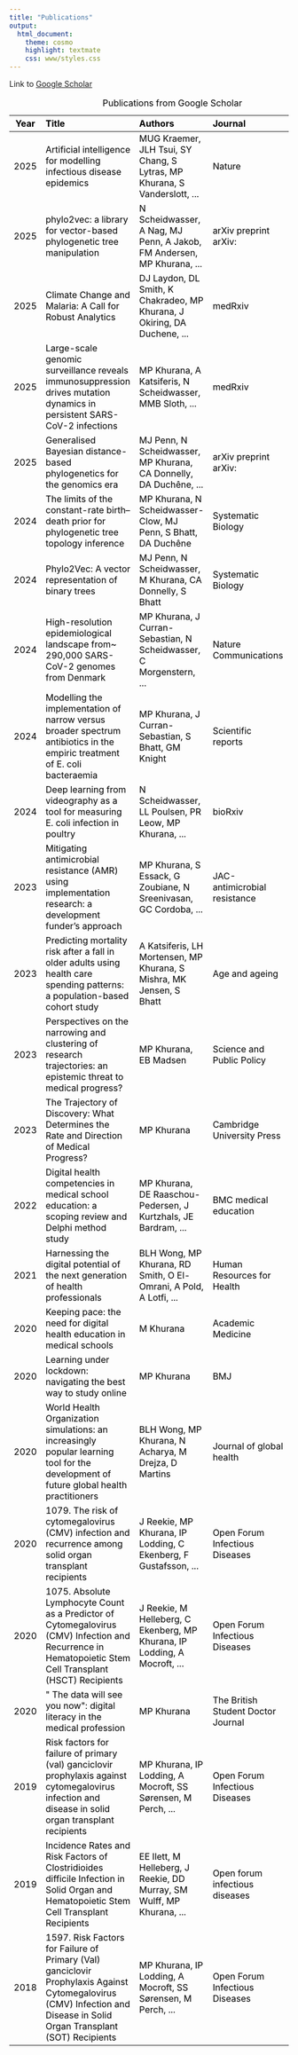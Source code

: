 ```yaml
---
title: "Publications"
output:
  html_document:
    theme: cosmo
    highlight: textmate
    css: www/styles.css
---
```


Link to [Google Scholar](https://scholar.google.com/citations?user=gQg4gOcAAAAJ)

<table class="table table-striped table-hover table-condensed" style="color: black; width: auto !important; margin-left: auto; margin-right: auto;">
<caption>Publications from Google Scholar</caption>
 <thead>
  <tr>
   <th style="text-align:center;"> Year </th>
   <th style="text-align:left;"> Title </th>
   <th style="text-align:left;"> Authors </th>
   <th style="text-align:left;"> Journal </th>
   <th style="text-align:center;"> Citations </th>
  </tr>
 </thead>
<tbody>
  <tr>
   <td style="text-align:center;"> 2025 </td>
   <td style="text-align:left;"> Artificial intelligence for modelling infectious disease epidemics </td>
   <td style="text-align:left;"> MUG Kraemer, JLH Tsui, SY Chang, S Lytras, MP Khurana, S Vanderslott, ... </td>
   <td style="text-align:left;"> Nature </td>
   <td style="text-align:center;"> 52 </td>
  </tr>
  <tr>
   <td style="text-align:center;"> 2025 </td>
   <td style="text-align:left;"> phylo2vec: a library for vector-based phylogenetic tree manipulation </td>
   <td style="text-align:left;"> N Scheidwasser, A Nag, MJ Penn, A Jakob, FM Andersen, MP Khurana, ... </td>
   <td style="text-align:left;"> arXiv preprint arXiv: </td>
   <td style="text-align:center;"> 1 </td>
  </tr>
  <tr>
   <td style="text-align:center;"> 2025 </td>
   <td style="text-align:left;"> Climate Change and Malaria: A Call for Robust Analytics </td>
   <td style="text-align:left;"> DJ Laydon, DL Smith, K Chakradeo, MP Khurana, J Okiring, DA Duchene, ... </td>
   <td style="text-align:left;"> medRxiv </td>
   <td style="text-align:center;"> 1 </td>
  </tr>
  <tr>
   <td style="text-align:center;"> 2025 </td>
   <td style="text-align:left;"> Large-scale genomic surveillance reveals immunosuppression drives mutation dynamics in persistent SARS-CoV-2 infections </td>
   <td style="text-align:left;"> MP Khurana, A Katsiferis, N Scheidwasser, MMB Sloth, ... </td>
   <td style="text-align:left;"> medRxiv </td>
   <td style="text-align:center;"> 0 </td>
  </tr>
  <tr>
   <td style="text-align:center;"> 2025 </td>
   <td style="text-align:left;"> Generalised Bayesian distance-based phylogenetics for the genomics era </td>
   <td style="text-align:left;"> MJ Penn, N Scheidwasser, MP Khurana, CA Donnelly, DA Duchêne, ... </td>
   <td style="text-align:left;"> arXiv preprint arXiv: </td>
   <td style="text-align:center;"> 0 </td>
  </tr>
  <tr>
   <td style="text-align:center;"> 2024 </td>
   <td style="text-align:left;"> The limits of the constant-rate birth–death prior for phylogenetic tree topology inference </td>
   <td style="text-align:left;"> MP Khurana, N Scheidwasser-Clow, MJ Penn, S Bhatt, DA Duchêne </td>
   <td style="text-align:left;"> Systematic Biology </td>
   <td style="text-align:center;"> 9 </td>
  </tr>
  <tr>
   <td style="text-align:center;"> 2024 </td>
   <td style="text-align:left;"> Phylo2Vec: A vector representation of binary trees </td>
   <td style="text-align:left;"> MJ Penn, N Scheidwasser, M Khurana, CA Donnelly, S Bhatt </td>
   <td style="text-align:left;"> Systematic Biology </td>
   <td style="text-align:center;"> 8 </td>
  </tr>
  <tr>
   <td style="text-align:center;"> 2024 </td>
   <td style="text-align:left;"> High-resolution epidemiological landscape from~ 290,000 SARS-CoV-2 genomes from Denmark </td>
   <td style="text-align:left;"> MP Khurana, J Curran-Sebastian, N Scheidwasser, C Morgenstern, ... </td>
   <td style="text-align:left;"> Nature Communications </td>
   <td style="text-align:center;"> 6 </td>
  </tr>
  <tr>
   <td style="text-align:center;"> 2024 </td>
   <td style="text-align:left;"> Modelling the implementation of narrow versus broader spectrum antibiotics in the empiric treatment of E. coli bacteraemia </td>
   <td style="text-align:left;"> MP Khurana, J Curran-Sebastian, S Bhatt, GM Knight </td>
   <td style="text-align:left;"> Scientific reports </td>
   <td style="text-align:center;"> 2 </td>
  </tr>
  <tr>
   <td style="text-align:center;"> 2024 </td>
   <td style="text-align:left;"> Deep learning from videography as a tool for measuring E. coli infection in poultry </td>
   <td style="text-align:left;"> N Scheidwasser, LL Poulsen, PR Leow, MP Khurana, ... </td>
   <td style="text-align:left;"> bioRxiv </td>
   <td style="text-align:center;"> 1 </td>
  </tr>
  <tr>
   <td style="text-align:center;"> 2023 </td>
   <td style="text-align:left;"> Mitigating antimicrobial resistance (AMR) using implementation research: a development funder’s approach </td>
   <td style="text-align:left;"> MP Khurana, S Essack, G Zoubiane, N Sreenivasan, GC Cordoba, ... </td>
   <td style="text-align:left;"> JAC-antimicrobial resistance </td>
   <td style="text-align:center;"> 15 </td>
  </tr>
  <tr>
   <td style="text-align:center;"> 2023 </td>
   <td style="text-align:left;"> Predicting mortality risk after a fall in older adults using health care spending patterns: a population-based cohort study </td>
   <td style="text-align:left;"> A Katsiferis, LH Mortensen, MP Khurana, S Mishra, MK Jensen, S Bhatt </td>
   <td style="text-align:left;"> Age and ageing </td>
   <td style="text-align:center;"> 2 </td>
  </tr>
  <tr>
   <td style="text-align:center;"> 2023 </td>
   <td style="text-align:left;"> Perspectives on the narrowing and clustering of research trajectories: an epistemic threat to medical progress? </td>
   <td style="text-align:left;"> MP Khurana, EB Madsen </td>
   <td style="text-align:left;"> Science and Public Policy </td>
   <td style="text-align:center;"> 1 </td>
  </tr>
  <tr>
   <td style="text-align:center;"> 2023 </td>
   <td style="text-align:left;"> The Trajectory of Discovery: What Determines the Rate and Direction of Medical Progress? </td>
   <td style="text-align:left;"> MP Khurana </td>
   <td style="text-align:left;"> Cambridge University Press </td>
   <td style="text-align:center;"> 1 </td>
  </tr>
  <tr>
   <td style="text-align:center;"> 2022 </td>
   <td style="text-align:left;"> Digital health competencies in medical school education: a scoping review and Delphi method study </td>
   <td style="text-align:left;"> MP Khurana, DE Raaschou-Pedersen, J Kurtzhals, JE Bardram, ... </td>
   <td style="text-align:left;"> BMC medical education </td>
   <td style="text-align:center;"> 86 </td>
  </tr>
  <tr>
   <td style="text-align:center;"> 2021 </td>
   <td style="text-align:left;"> Harnessing the digital potential of the next generation of health professionals </td>
   <td style="text-align:left;"> BLH Wong, MP Khurana, RD Smith, O El-Omrani, A Pold, A Lotfi, ... </td>
   <td style="text-align:left;"> Human Resources for Health </td>
   <td style="text-align:center;"> 76 </td>
  </tr>
  <tr>
   <td style="text-align:center;"> 2020 </td>
   <td style="text-align:left;"> Keeping pace: the need for digital health education in medical schools </td>
   <td style="text-align:left;"> M Khurana </td>
   <td style="text-align:left;"> Academic Medicine </td>
   <td style="text-align:center;"> 17 </td>
  </tr>
  <tr>
   <td style="text-align:center;"> 2020 </td>
   <td style="text-align:left;"> Learning under lockdown: navigating the best way to study online </td>
   <td style="text-align:left;"> MP Khurana </td>
   <td style="text-align:left;"> BMJ </td>
   <td style="text-align:center;"> 17 </td>
  </tr>
  <tr>
   <td style="text-align:center;"> 2020 </td>
   <td style="text-align:left;"> World Health Organization simulations: an increasingly popular learning tool for the development of future global health practitioners </td>
   <td style="text-align:left;"> BLH Wong, MP Khurana, N Acharya, M Drejza, D Martins </td>
   <td style="text-align:left;"> Journal of global health </td>
   <td style="text-align:center;"> 8 </td>
  </tr>
  <tr>
   <td style="text-align:center;"> 2020 </td>
   <td style="text-align:left;"> 1079. The risk of cytomegalovirus (CMV) infection and recurrence among solid organ transplant recipients </td>
   <td style="text-align:left;"> J Reekie, MP Khurana, IP Lodding, C Ekenberg, F Gustafsson, ... </td>
   <td style="text-align:left;"> Open Forum Infectious Diseases </td>
   <td style="text-align:center;"> 2 </td>
  </tr>
  <tr>
   <td style="text-align:center;"> 2020 </td>
   <td style="text-align:left;"> 1075. Absolute Lymphocyte Count as a Predictor of Cytomegalovirus (CMV) Infection and Recurrence in Hematopoietic Stem Cell Transplant (HSCT) Recipients </td>
   <td style="text-align:left;"> J Reekie, M Helleberg, C Ekenberg, MP Khurana, IP Lodding, A Mocroft, ... </td>
   <td style="text-align:left;"> Open Forum Infectious Diseases </td>
   <td style="text-align:center;"> 2 </td>
  </tr>
  <tr>
   <td style="text-align:center;"> 2020 </td>
   <td style="text-align:left;"> " The data will see you now": digital literacy in the medical profession </td>
   <td style="text-align:left;"> MP Khurana </td>
   <td style="text-align:left;"> The British Student Doctor Journal </td>
   <td style="text-align:center;"> 0 </td>
  </tr>
  <tr>
   <td style="text-align:center;"> 2019 </td>
   <td style="text-align:left;"> Risk factors for failure of primary (val) ganciclovir prophylaxis against cytomegalovirus infection and disease in solid organ transplant recipients </td>
   <td style="text-align:left;"> MP Khurana, IP Lodding, A Mocroft, SS Sørensen, M Perch, ... </td>
   <td style="text-align:left;"> Open Forum Infectious Diseases </td>
   <td style="text-align:center;"> 36 </td>
  </tr>
  <tr>
   <td style="text-align:center;"> 2019 </td>
   <td style="text-align:left;"> Incidence Rates and Risk Factors of Clostridioides difficile Infection in Solid Organ and Hematopoietic Stem Cell Transplant Recipients </td>
   <td style="text-align:left;"> EE Ilett, M Helleberg, J Reekie, DD Murray, SM Wulff, MP Khurana, ... </td>
   <td style="text-align:left;"> Open forum infectious diseases </td>
   <td style="text-align:center;"> 20 </td>
  </tr>
  <tr>
   <td style="text-align:center;"> 2018 </td>
   <td style="text-align:left;"> 1597. Risk Factors for Failure of Primary (Val) ganciclovir Prophylaxis Against Cytomegalovirus (CMV) Infection and Disease in Solid Organ Transplant (SOT) Recipients </td>
   <td style="text-align:left;"> MP Khurana, IP Lodding, A Mocroft, SS Sørensen, M Perch, ... </td>
   <td style="text-align:left;"> Open Forum Infectious Diseases </td>
   <td style="text-align:center;"> 0 </td>
  </tr>
</tbody>
</table>
